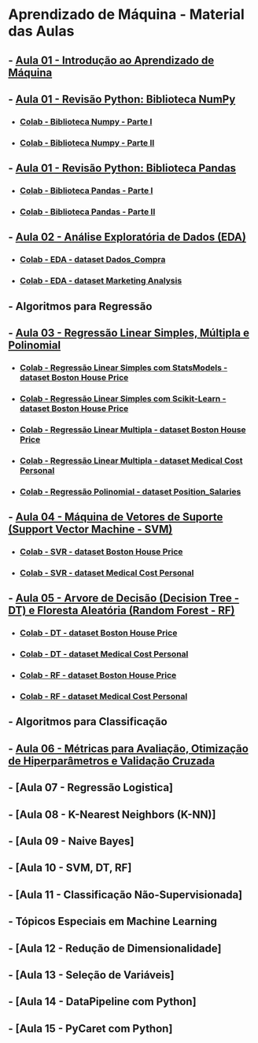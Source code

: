 # Aprendizado de Máquina - Material das Aulas

## - [Aula 01 - Introdução ao Aprendizado de Máquina](https://github.com/gustavowillam/ML/blob/main/slides/01-ML-Introducao%20ao%20Aprendizado%20de%20Maquina.pdf)

## - [Aula 01 - Revisão Python: Biblioteca NumPy](https://github.com/gustavowillam/AEDI/blob/main/slides/08-AEDI-Numpy.pdf)

* ### [Colab - Biblioteca Numpy - Parte I](https://colab.research.google.com/drive/1oI6n6qTV90Bdd6zVqY-6UR3nK6n0WRl3?usp=sharing)
* ### [Colab - Biblioteca Numpy - Parte II](https://colab.research.google.com/drive/1Vr60fvxXF7sEVJRlgTdEZKyUnDpdSRCh?usp=sharing)

## - [Aula 01 - Revisão Python: Biblioteca Pandas](https://github.com/gustavowillam/AEDI/blob/main/slides/09-AEDI-Pandas.pdf)

* ### [Colab - Biblioteca Pandas - Parte I](https://colab.research.google.com/drive/1ulibdhhPVKxwgJUeoVcxQGKi1fbtXQlJ?usp=sharing)
* ### [Colab - Biblioteca Pandas - Parte II](https://colab.research.google.com/drive/103lCddny1Z73YcEDqLGFuAQS_NBzLolf?usp=sharing)

## - [Aula 02 - Análise Exploratória de Dados (EDA)](https://github.com/gustavowillam/ML/blob/main/slides/02-ML-Analise%20Exploratoria%20de%20Dados.pdf)

* ### [Colab - EDA - dataset Dados_Compra](https://colab.research.google.com/drive/1pU4yjs-x-WnmCbQfBtNbzD3epz83oft4?usp=sharing)
* ### [Colab - EDA - dataset Marketing Analysis](https://colab.research.google.com/drive/1L2Db_C3oDaE42e9U1BM3NdKZbH68Ln1i?usp=sharing)
       
## - Algoritmos para Regressão

## - [Aula 03 - Regressão Linear Simples, Múltipla e Polinomial](https://github.com/gustavowillam/ML/blob/main/slides/03-ML-Modelos%20de%20Regressao%20e%20Metricas%20para%20Avaliacao.pdf)

* ### [Colab - Regressão Linear Simples com StatsModels - dataset Boston House Price](https://colab.research.google.com/drive/1a24JRHwqKHNn4kV9NcT2ZpsX8N90gliV?usp=sharing)
* ### [Colab - Regressão Linear Simples com Scikit-Learn - dataset Boston House Price](https://colab.research.google.com/drive/1FyZYAOTedUvrukF1JYaXo7Jh3O5wlqdN?usp=sharing)

* ### [Colab - Regressão Linear Multipla - dataset Boston House Price](https://colab.research.google.com/drive/1L_quNbburvnTVhEWrhNhnMIEIylOkRMS?usp=sharing)
* ### [Colab - Regressão Linear Multipla - dataset Medical Cost Personal](https://colab.research.google.com/drive/1tiXak9kp4urycrmeQUqA4mjXh4k7TyzV?usp=sharing)

* ### [Colab - Regressão Polinomial - dataset Position_Salaries](https://colab.research.google.com/drive/125NMw54BEZ0GERIVTvzIfsmJEvSXwpa9?usp=sharing)


## - [Aula 04 - Máquina de Vetores de Suporte (Support Vector Machine - SVM)](https://github.com/gustavowillam/ML/blob/main/slides/04-ML-Support%20Vector%20Machine-SVR.pdf)

* ### [Colab - SVR - dataset Boston House Price](https://colab.research.google.com/drive/1vzWrKBr3DprnrAWYEJEDm4ukW3bHBtDI?usp=sharing)
* ### [Colab - SVR - dataset Medical Cost Personal](https://colab.research.google.com/drive/1okJFe6qS8RzdA5bwnF54NUaXj27mF26r?usp=sharing)


## - [Aula 05 - Arvore de Decisão (Decision Tree - DT) e Floresta Aleatória (Random Forest - RF)](https://github.com/gustavowillam/ML/blob/main/slides/05-ML-Decision%20Tree%20and%20Random%20Forest.pdf)

* ### [Colab - DT - dataset Boston House Price](https://colab.research.google.com/drive/1FeP8NqBOQRm6lHb9O_DrYVtL17j8bIFe?usp=sharing)
* ### [Colab - DT - dataset Medical Cost Personal](https://colab.research.google.com/drive/17HxcPOundk3LBYIgpv6BqD7Ey4FiIBJJ?usp=sharing)

* ### [Colab - RF - dataset Boston House Price](https://colab.research.google.com/drive/1i9pbUOY7TYSQpn3EgZ9946V9V-3fJ7FZ?usp=sharing)
* ### [Colab - RF - dataset Medical Cost Personal](https://colab.research.google.com/drive/1XUcgl5JCJHyKUt7E291q_bAxQuaycNjd?usp=sharing)


## - Algoritmos para Classificação

## - [Aula 06 - Métricas para Avaliação, Otimização de Hiperparâmetros e Validação Cruzada](https://github.com/gustavowillam/ML/blob/main/slides/06-ML-Metricas%20para%20Avaliacao-Otimizacao%20de%20Parametros.pdf)

## - [Aula 07 - Regressão Logistica]

## - [Aula 08 - K-Nearest Neighbors (K-NN)] 

## - [Aula 09 - Naive Bayes]

## - [Aula 10 - SVM, DT, RF]

## - [Aula 11 - Classificação Não-Supervisionada]


## - Tópicos Especiais em Machine Learning 


## - [Aula 12 - Redução de Dimensionalidade]

## - [Aula 13 - Seleção de Variáveis]

## - [Aula 14 - DataPipeline com Python]

## - [Aula 15 - PyCaret com Python]
